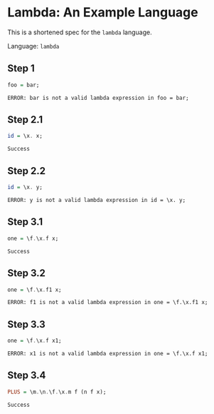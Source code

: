 # Lambda: An Example Language

This is a shortened spec for the `lambda` language.

Language: `lambda`

## Step 1

```haskell
foo = bar;
```
```status
ERROR: bar is not a valid lambda expression in foo = bar;
```

## Step 2.1

```haskell
id = \x. x;
```
```status
Success
```

## Step 2.2

```haskell
id = \x. y;
```
```status
ERROR: y is not a valid lambda expression in id = \x. y;
```

## Step 3.1

```haskell
one = \f.\x.f x;
```
```status
Success
```

## Step 3.2

```haskell
one = \f.\x.f1 x;
```
```status
ERROR: f1 is not a valid lambda expression in one = \f.\x.f1 x;
```

## Step 3.3

```haskell
one = \f.\x.f x1;
```
```status
ERROR: x1 is not a valid lambda expression in one = \f.\x.f x1;
```

## Step 3.4

```haskell
PLUS = \m.\n.\f.\x.m f (n f x);
```
```status
Success
```
